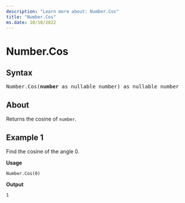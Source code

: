 ```yaml
---
description: "Learn more about: Number.Cos"
title: "Number.Cos"
ms.date: 10/10/2022
---
```

# Number.Cos

## Syntax

<pre>
Number.Cos(<b>number</b> as nullable number) as nullable number
</pre>

## About

Returns the cosine of `number`.

## Example 1

Find the cosine of the angle 0.

**Usage**

```powerquery-m
Number.Cos(0)
```

**Output**

`1`
